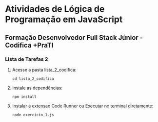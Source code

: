 # Atividades de Lógica de Programação em JavaScript
## Formação Desenvolvedor Full Stack Júnior - Codifica +PraTI

### Lista de Tarefas 2

1. Acesse a pasta lista_2_codifica:
   ```
   cd lista_2_codifica
   ```

2. Instale as dependências:
   ```
   npm install
   ```
3. Instalar a extensao Code Runner ou Executar no terminal diretamente:
   ```
   node exercicio_1.js
   ```
